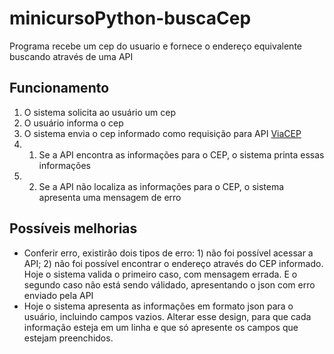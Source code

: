 # minicursoPython-buscaCep
Programa recebe um cep do usuario e fornece o endereço equivalente buscando através de uma API

## Funcionamento

1. O sistema solicita ao usuário um cep 
2. O usuário informa o cep 
3. O sistema envia o cep informado como requisição para API [ViaCEP](https://viacep.com.br/)
3. 1. Se a API encontra as informações para o CEP, o sistema printa essas informações
3. 2. Se a API não localiza as informações para o CEP, o sistema apresenta uma mensagem de erro

## Possíveis melhorias

- Conferir erro, existirão dois tipos de erro: 1) não foi possível acessar a API; 2) não foi possível encontrar o endereço através do CEP informado. Hoje o sistema valida o primeiro caso, com mensagem errada. E o segundo caso não está sendo válidado, apresentando o json com erro enviado pela API
- Hoje o sistema apresenta as informações em formato json para o usuário, incluindo campos vazios. Alterar esse design, para que cada informação esteja em um linha e que só apresente os campos que estejam preenchidos.